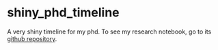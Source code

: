 # shiny_phd_timeline

A very shiny timeline for my phd. To see my research notebook, go to its [github repository](https://github.com/egouldo/notebook_elise_gould).
